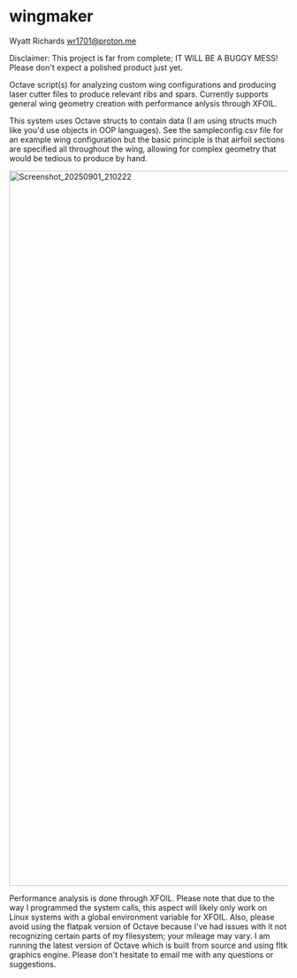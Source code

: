 # wingmaker
Wyatt Richards <wr1701@proton.me>

Disclaimer: This project is far from complete; IT WILL BE A BUGGY MESS! Please don't expect a polished product just yet.

Octave script(s) for analyzing custom wing configurations and producing laser cutter files to produce relevant ribs and spars. Currently supports general wing geometry creation with performance anlysis through XFOIL.

This system uses Octave structs to contain data (I am using structs much like you'd use objects in OOP languages). See the sampleconfig.csv file for an example wing configuration but the basic principle is that airfoil sections are specified all throughout the wing, allowing for complex geometry that would be tedious to produce by hand.

<img width="3440" height="1290" alt="Screenshot_20250901_210222" src="https://github.com/user-attachments/assets/b4226319-0376-473b-9056-bf04010d2b84" />

Performance analysis is done through XFOIL. Please note that due to the way I programmed the system calls, this aspect will likely only work on Linux systems with a global environment variable for XFOIL. Also, please avoid using the flatpak version of Octave because I've had issues with it not recognizing certain parts of my filesystem; your mileage may vary. I am running the latest version of Octave which is built from source and using fltk graphics engine.
Please don't hesitate to email me with any questions or suggestions.
